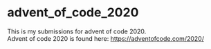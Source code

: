 # advent_of_code_2020
This is my submissions for advent of code 2020.  
Advent of code 2020 is found here: https://adventofcode.com/2020/
